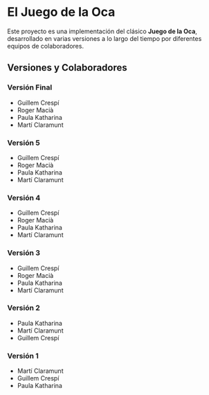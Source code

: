 # El Juego de la Oca

Este proyecto es una implementación del clásico **Juego de la Oca**, desarrollado en varias versiones a lo largo del tiempo por diferentes equipos de colaboradores.

## Versiones y Colaboradores

### **Versión Final**
- Guillem Crespí
- Roger Macià
- Paula Katharina
- Martí Claramunt

### **Versión 5**
- Guillem Crespí
- Roger Macià
- Paula Katharina
- Martí Claramunt

### **Versión 4**
- Guillem Crespí
- Roger Macià
- Paula Katharina
- Martí Claramunt

### **Versión 3**
- Guillem Crespí
- Roger Macià
- Paula Katharina
- Martí Claramunt

### **Versión 2**
- Paula Katharina
- Martí Claramunt
- Guillem Crespí

### **Versión 1**
- Martí Claramunt
- Guillem Crespí
- Paula Katharina
